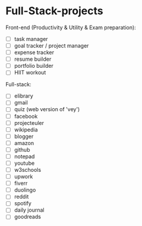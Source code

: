 # Full-Stack-projects

Front-end (Productivity & Utility & Exam preparation):
- [ ] task manager
- [ ] goal tracker / project manager
- [ ] expense tracker
- [ ] resume builder
- [ ] portfolio builder
- [ ] HIIT workout

Full-stack:
- [ ] elibrary
- [ ] gmail
- [ ] quiz (web version of 'vey')
- [ ] facebook
- [ ] projecteuler
- [ ] wikipedia
- [ ] blogger
- [ ] amazon
- [ ] github
- [ ] notepad
- [ ] youtube
- [ ] w3schools
- [ ] upwork
- [ ] fiverr
- [ ] duolingo
- [ ] reddit
- [ ] spotify
- [ ] daily journal
- [ ] goodreads
